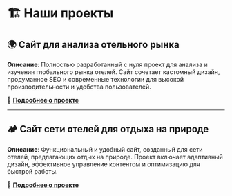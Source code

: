 # 🏗️ Наши проекты

## 🌍 Сайт для анализа отельного рынка  
**Описание**: Полностью разработанный с нуля проект для анализа и изучения глобального рынка отелей. Сайт сочетает кастомный дизайн, продуманное SEO и современные технологии для высокой производительности и удобства пользователей.  

🔗 **[Подробнее о проекте](https://github.com/ColdRayBurn/ushkova-team.ru/blob/main/README.md)**  

---

## 🏕️ Сайт сети отелей для отдыха на природе  
**Описание**: Функциональный и удобный сайт, созданный для сети отелей, предлагающих отдых на природе. Проект включает адаптивный дизайн, эффективное управление контентом и оптимизацию для быстрой работы.  

🔗 **[Подробнее о проекте](https://github.com/ColdRayBurn/WH-COLLECTION/blob/main/README.md)**  

